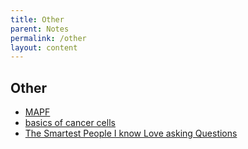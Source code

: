 ```yaml
--- 
title: Other 
parent: Notes 
permalink: /other
layout: content
---
```


## Other

- [MAPF](/posts/content/MAPF.md)
- [basics of cancer cells](/posts/content/basics_of_cancer_cells.md)
- [The Smartest People I know Love asking Questions](/posts/content/stoppretending.md)
